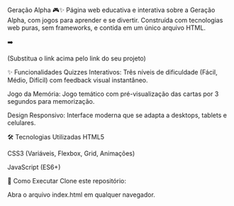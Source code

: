 Geração Alpha 🎮✨
Página web educativa e interativa sobre a Geração Alpha, com jogos para aprender e se divertir. Construída com tecnologias web puras, sem frameworks, e contida em um único arquivo HTML.

➡️ 

(Substitua o link acima pelo link do seu projeto)

✨ Funcionalidades
Quizzes Interativos: Três níveis de dificuldade (Fácil, Médio, Difícil) com feedback visual instantâneo.

Jogo da Memória: Jogo temático com pré-visualização das cartas por 3 segundos para memorização.

Design Responsivo: Interface moderna que se adapta a desktops, tablets e celulares.

🛠️ Tecnologias Utilizadas
HTML5

CSS3 (Variáveis, Flexbox, Grid, Animações)

JavaScript (ES6+)

🚀 Como Executar
Clone este repositório:

Abra o arquivo index.html em qualquer navegador.
